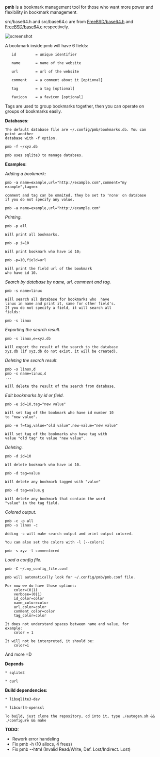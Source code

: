 **pmb** is a bookmark management tool for those who want more power and flexibility
in bookmark management.

src/base64.h and src/base64.c are from
[FreeBSD/base64.h](https://web.mit.edu/freebsd/head/contrib/wpa/src/utils/base64.h)
and
[FreeBSD/base64.c](https://web.mit.edu/freebsd/head/contrib/wpa/src/utils/base64.c)
respectively.

![screenshot](image/pmb.png)

A bookmark inside pmb will have 6 fields:

  	   id	      = unique identifier

	   name	      = name of the website

	   url	      = url of the website

	   comment    = a comment about it [optional]

	   tag	      = a tag [optional]

	   favicon    = a favicon [optional]

Tags are used to group bookmarks together, then you can operate on groups of
bookmarks easily.

**Databases:**

	The default database file are ~/.config/pmb/bookmarks.db. You can point another
	database with -f option.

	pmb -f ~/xyz.db

	pmb uses sqlite3 to manage databses.

**Examples:**

*Adding a bookmark:*

	pmb -a name=example,url="http://example.com",comment="my example",tag=ex

	comment and tag can be ommited, they be set to 'none' on database
	if you do not specify any value.

	pmb -a name=example,url="http://example.com"

*Printing.*

	pmb -p all

	Will print all bookmarks.

	pmb -p i=10

	Will print bookmark who have id 10;

	pmb -p=10,field=url

	Will print the field url of the bookmark
	who have id 10.

*Search by database by name, url, comment and tag.*

	pmb -s name=linux 

	Will search all database for bookmarks who  have
	linux in name and print it, same for other field's.
	If you do not specify a field, it will search all
	fields:

	pmb -s linux	

*Exporting the search result.*

	pmb -s linux,e=xyz.db

	Will export the result of the search to the database
	xyz.db (if xyz.db do not exist, it will be created).

*Deleting the search result.*

	pmb -s linux,d
	pmb -s name=linux,d
	...

	Will delete the result of the search from database.

*Edit bookmarks by id or field.*

	pmb -e id=10,tag="new value"

	Will set tag of the bookmark who have id number 10
	to "new value".

	pmb -e f=tag,value="old value",new-value="new value"

	Will set tag of the bookmarks who have tag with 
	value "old tag" to value "new value".
	
*Deleting.*

	pmb -d id=10

	Wll delete bookmark who have id 10.

	pmb -d tag=value

	Will delete any bookmark tagged with "value"

	pmb -d tag=value,g

	Will delete any bookmark that contain the word
	"value" in the tag field.
		
*Colored output.*

	pmb -c -p all
	pmb -s linux -c

	Adding -c will make search output and print output colored.	

	You can also set the colors with -l [--colors]

	pmb -s xyz -l comment=red

*Load a config file.*
	
	pmb -C ~/.my_config_file.conf

	pmb will automatically look for ~/.config/pmb/pmb.conf file.
	
	For now we do have those options:
		color=(0|1)
		verbose=(0|1)
		id_color=color
		name_color=color
		url_color=color
		comment_color=color
		tag_color=color

	It does not understand spaces between name and value, for
	example: 
		color = 1

	It will not be interpreted, it should be:
		color=1

And more =D

**Depends**

	* sqlite3

	* curl

**Build dependencies:**

	* libsqlite3-dev
	
	* libcurl4-openssl

	To build, just clone the repository, cd into it, type ./autogen.sh &&
	./configure && make

**TODO:**

* Rework error handeling
* Fix pmb -h (10 allocs, 4 frees) 
* Fix  pmb --html (Invalid Read/Write, Def. Lost/Indirect. Lost)
